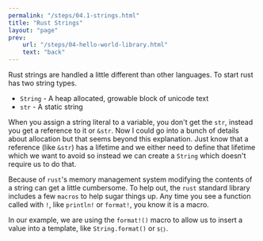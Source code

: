 ```yaml
---
permalink: "/steps/04.1-strings.html"
title: "Rust Strings"
layout: "page"
prev: 
    url: "/steps/04-hello-world-library.html"
    text: "back"
---
```

Rust strings are handled a little different than other languages. To start rust has two string types.
- <code>String</code> - A heap allocated, growable block of unicode text
- <code>str</code> - A static string

When you assign a string literal to a variable, you don't get the <code>str</code>, instead you get a reference to it or <code>&str</code>. Now I could go into a bunch of details about allocation but that seems beyond this explanation. Just know that a reference (like <code>&str</code>) has a lifetime and we either need to define that lifetime which we want to avoid so instead we can create a <code>String</code> which doesn't require us to do that.

Because of <code>rust</code>'s memory management system modifying the contents of a string can get a little cumbersome. To help out, the <code>rust</code> standard library includes a few <code>macros</code> to help sugar things up. Any time you see a function called with <code>!</code>, like <code>println!</code> or <code>format!</code>, you know it is a macro.

In our example, we are using the <code>format!()</code> macro to allow us to insert a value into a template, like <code>String.format()</code> or <code>`${}`</code>. 